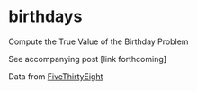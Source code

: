 # birthdays
Compute the True Value of the Birthday Problem

See accompanying post [link forthcoming]

Data from [FiveThirtyEight](https://github.com/fivethirtyeight/data/tree/master/births)
